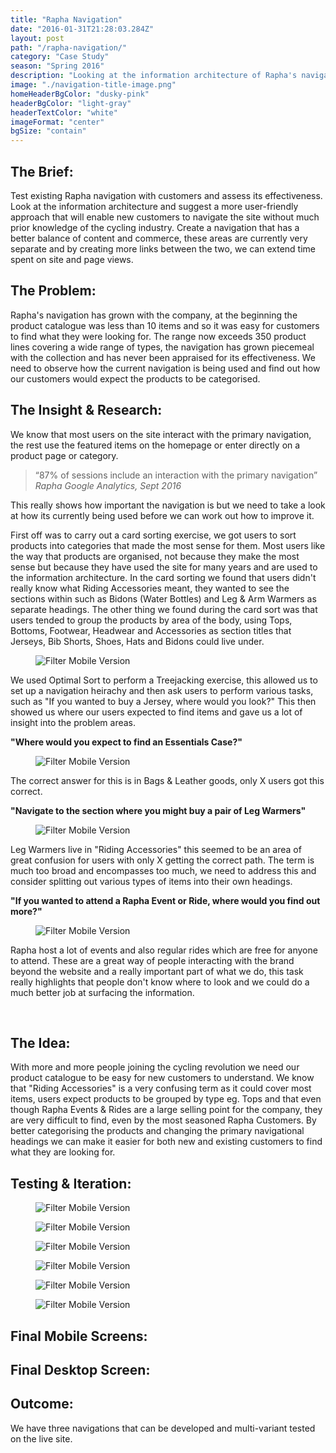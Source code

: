 ```yaml
---
title: "Rapha Navigation"
date: "2016-01-31T21:28:03.284Z"
layout: post
path: "/rapha-navigation/"
category: "Case Study"
season: "Spring 2016"
description: "Looking at the information architecture of Rapha's navigation and designing a new structure which could include content and commerce."
image: "./navigation-title-image.png"
homeHeaderBgColor: "dusky-pink"
headerBgColor: "light-gray"
headerTextColor: "white"
imageFormat: "center"
bgSize: "contain"
---
```


<div class="f4 measure-wide center">

<h2 class="orange fw6">The Brief:</h2>
Test existing Rapha navigation with customers and assess its effectiveness. Look at the information architecture and suggest a more user-friendly approach that will enable new customers to navigate the site without much prior knowledge of the cycling industry. Create a navigation that has a better balance of content and commerce, these areas are currently very separate and by creating more links between the two, we can extend time spent on site and page views.

<h2 class="orange fw6">The Problem:</h2>
Rapha's navigation has grown with the company, at the beginning the product catalogue was less than 10 items and so it was easy for customers to find what they were looking for. The range now exceeds 350 product lines covering a wide range of types, the navigation has grown piecemeal with the collection and has never been appraised for its effectiveness. We need to observe how the current navigation is being used and find out how our customers would expect the products to be categorised.

<h2 class="orange fw6">The Insight & Research:</h2>
We know that most users on the site interact with the primary navigation, the rest use the featured items on the homepage or enter directly on a product page or category.
<blockquote class="f2 measure-narrow center lh-title i mid-gray bl bw2 pl4 border-box b--orange">“87% of sessions include an interaction with the primary navigation” <cite class="f6 db mt3 fs-normal orange">Rapha Google Analytics, Sept 2016</cite></blockquote>
This really shows how important the navigation is but we need to take a look at how its currently being used before we can work out how to improve it.

First off was to carry out a card sorting exercise, we got users to sort products into categories that made the most sense for them. Most users like the way that products are organised, not because they make the most sense but because they have used the site for many years and are used to the information architecture. In the card sorting we found that users didn't really know what Riding Accessories meant, they wanted to see the sections within such as Bidons (Water Bottles) and Leg & Arm Warmers as separate headings. The other thing we found during the card sort was that users tended to group the products by area of the body, using Tops, Bottoms, Footwear, Headwear and Accessories as section titles that Jerseys, Bib Shorts, Shoes, Hats and Bidons could live under.
<figure class="mh0 mv3">
  <img class="border-box" src="./Card-Sorting.jpg" alt="Filter Mobile Version" />
</figure>

We used Optimal Sort to perform a Treejacking exercise, this allowed us to set up a navigation heirachy and then ask users to perform various tasks, such as "If you wanted to buy a Jersey, where would you look?" This then showed us where our users expected to find items and gave us a lot of insight into the problem areas.

**"Where would you expect to find an Essentials Case?"**
</div>

<figure class="mh0 mv3">
  <img class="border-box" src="./Pie-Navigation-Essentials-Case.png" alt="Filter Mobile Version" />
</figure>
<div class="f4 measure-wide center">
The correct answer for this is in Bags & Leather goods, only X users got this correct.

**"Navigate to the section where you might buy a pair of Leg Warmers"**
</div>

<figure class="mh0 mv3">
  <img class="border-box" src="./Pie-Navigation-Leg-Warmers.png" alt="Filter Mobile Version" />
</figure>
<div class="f4 measure-wide center">
Leg Warmers live in "Riding Accessories" this seemed to be an area of great confusion for users with only X getting the correct path. The term is much too broad and encompasses too much, we need to address this and consider splitting out various types of items into their own headings.

**"If you wanted to attend a Rapha Event or Ride, where would you find out more?"**
</div>

<figure class="mh0 mv3">
  <img class="border-box" src="./Pie-Navigation-Events.png" alt="Filter Mobile Version" />
</figure>
<div class="f4 measure-wide center">
Rapha host a lot of events and also regular rides which are free for anyone to attend. These are a great way of people interacting with the brand beyond the website and a really important part of what we do, this task really highlights that people don't know where to look and we could do a much better job at surfacing the information.


 <h2 class="orange fw6">The Idea:</h2>
With more and more people joining the cycling revolution we need our product catalogue to be easy for new customers to understand. We know that "Riding Accessories" is a very confusing term as it could cover most items, users expect products to be grouped by type eg. Tops and that even though Rapha Events & Rides are a large selling point for the company, they are very difficult to find, even by the most seasoned Rapha Customers. By better categorising the products and changing the primary navigational headings we can make it easier for both new and existing customers to find what they are looking for.


<h2 class="orange fw6">Testing & Iteration:</h2>

<figure class="mh0 mv3">
  <img class="border-box" src="./Nav-Testing-Web.jpg" alt="Filter Mobile Version" />
</figure>
</div>

<div class="dt dt--fixed w-100">

   <div class="dtc">
   <figure class="mh0 mv3">
  <img class="border-box" src="./Rapha-Nav-Desktop-01.png" alt="Filter Mobile Version" />
</figure>
</div>

<div class="dtc">
   <figure class="mh0 mv3">
  <img class="border-box" src="./Rapha-Nav-Desktop-03.png" alt="Filter Mobile Version" />
</figure>
</div>

<div class="dtc">
   <figure class="mh0 mv3">
  <img class="border-box" src="./Rapha-Nav-Desktop-03.png" alt="Filter Mobile Version" />
</figure>
</div>

</div>

<div class="f4 measure-wide center">
<div class="dt dt--fixed w-100">
<div class="dtc">
	<figure class="mh0 mv3">
  <img class="border-box" src="./Rapha-Nav-Mobile-07.png" alt="Filter Mobile Version" />
	</figure>
	</div>
<div class="dtc">
	<figure class="mh0 mv3">
	<img class="border-box" src="./Rapha-Nav-Mobile-05.png" alt="Filter Mobile Version" />
	</figure>
	</div>

</div>
</div>


<div class="f4 measure-wide center">
<h2 class="orange fw6">Final Mobile Screens:</h2>


<h2 class="orange fw6">Final Desktop Screen:</h2>


<h2 class="orange fw6">Outcome:</h2>
We have three navigations that can be developed and multi-variant tested on the live site.
</div>
